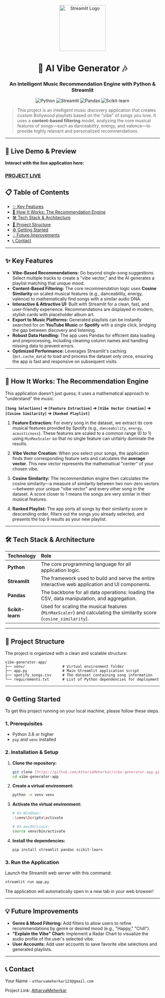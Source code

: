 <div align="center">

<img src="https://raw.githubusercontent.com/streamlit/streamlit/develop/components/extras/images/logo.png" alt="Streamlit Logo" width="150"/>

# 🎵 AI Vibe Generator 🎶

### An Intelligent Music Recommendation Engine with Python & Streamlit

![Python](https://img.shields.io/badge/Python-3.9+-3776AB?style=for-the-badge&logo=python&logoColor=white)
![Streamlit](https://img.shields.io/badge/Streamlit-1.x-FF4B4B?style=for-the-badge&logo=streamlit&logoColor=white)
![Pandas](https://img.shields.io/badge/Pandas-2.x-150458?style=for-the-badge&logo=pandas&logoColor=white)
![Scikit-learn](https://img.shields.io/badge/scikit--learn-1.x-F89939?style=for-the-badge&logo=scikit-learn&logoColor=white)

</div>

> This project is an intelligent music discovery application that creates custom Bollywood playlists based on the "vibe" of songs you love. It uses a **content-based filtering** model, analyzing the core musical features of songs—such as danceability, energy, and valence—to provide highly relevant and personalized recommendations.

---

## 🚀 Live Demo & Preview

**Interact with the live application here:**

### **[PROJECT LIVE](https://vibe-generator.streamlit.app/)**


## 📋 Table of Contents
- [✨ Key Features](#-key-features)
- [🧠 How It Works: The Recommendation Engine](#-how-it-works-the-recommendation-engine)
- [🛠️ Tech Stack & Architecture](#️-tech-stack--architecture)
- [📁 Project Structure](#-project-structure)
- [⚙️ Getting Started](#️-getting-started)
- [💡 Future Improvements](#-future-improvements)
- [📞 Contact](#-contact)

---

## ✨ Key Features

-   **Vibe-Based Recommendations:** Go beyond single-song suggestions. Select multiple tracks to create a "vibe vector," and the AI generates a playlist matching that unique mood.
-   **Content-Based Filtering:** The core recommendation logic uses **Cosine Similarity** on scaled musical features (e.g., danceability, energy, valence) to mathematically find songs with a similar audio DNA.
-   **Interactive & Attractive UI:** Built with Streamlit for a clean, fast, and user-friendly experience. Recommendations are displayed in modern, stylish cards with placeholder album art.
-   **Export to Music Platforms:** Generated playlists can be instantly searched for on **YouTube Music** or **Spotify** with a single click, bridging the gap between discovery and listening.
-   **Robust Data Handling:** The app uses Pandas for efficient data loading and preprocessing, including cleaning column names and handling missing data to prevent errors.
-   **Optimized Performance:** Leverages Streamlit's caching (`@st.cache_data`) to load and process the dataset only once, ensuring the app is fast and responsive on subsequent visits.

---

## 🧠 How It Works: The Recommendation Engine

This application doesn't just guess; it uses a mathematical approach to "understand" the music.

**`[Song Selections]` ➔ `[Feature Extraction]` ➔ `[Vibe Vector Creation]` ➔ `[Cosine Similarity]` ➔ `[Ranked Playlist]`**

1.  **Feature Extraction:** For every song in the dataset, we extract its core musical features provided by Spotify (e.g., `danceability`, `energy`, `acousticness`). These features are scaled to a common range (0 to 1) using `MinMaxScaler` so that no single feature can unfairly dominate the results.

2.  **Vibe Vector Creation:** When you select your songs, the application finds their corresponding feature sets and calculates the **average vector**. This new vector represents the mathematical "center" of your chosen vibe.

3.  **Cosine Similarity:** The recommendation engine then calculates the cosine similarity—a measure of similarity between two non-zero vectors—between your unique "vibe vector" and every other song in the dataset. A score closer to 1 means the songs are very similar in their musical features.

4.  **Ranked Playlist:** The app sorts all songs by their similarity score in descending order, filters out the songs you already selected, and presents the top 9 results as your new playlist.

---

## 🛠️ Tech Stack & Architecture

| Technology | Role |
| :--- | :--- |
| **Python** | The core programming language for all application logic. |
| **Streamlit** | The framework used to build and serve the entire interactive web application and UI components. |
| **Pandas** | The backbone for all data operations: loading the CSV, data manipulation, and aggregation. |
| **Scikit-learn** | Used for scaling the musical features (`MinMaxScaler`) and calculating the similarity score (`cosine_similarity`). |

---

## 📁 Project Structure

The project is organized with a clean and scalable structure:

```
vibe-generator-app/
├── venv/                 # Virtual environment folder
├── app.py                # Main Streamlit application script
├── spotify_songs.csv     # The dataset containing song information
└── requirements.txt      # List of Python dependencies for deployment
```

---

## ⚙️ Getting Started

To get this project running on your local machine, please follow these steps.

### 1. Prerequisites
-   Python 3.8 or higher
-   `pip` and `venv` installed

### 2. Installation & Setup

1.  **Clone the repository:**
    ```bash
    git clone [https://github.com/AtharvaMeherkar/vibe-generator-app.git](https://github.com/AtharvaMeherkar/vibe-generator-app.git)
    cd vibe-generator-app
    ```

2.  **Create a virtual environment:**
    ```bash
    python -m venv venv
    ```

3.  **Activate the virtual environment:**
    ```bash
    # On Windows:
    .\venv\Scripts\activate
    
    # On macOS/Linux:
    source venv/bin/activate
    ```

4.  **Install the dependencies:**
    ```bash
    pip install streamlit pandas scikit-learn
    ```

### 3. Run the Application

Launch the Streamlit web server with this command:
```bash
streamlit run app.py
```
The application will automatically open in a new tab in your web browser!

---

## 💡 Future Improvements

-   **Genre & Mood Filtering:** Add filters to allow users to refine recommendations by genre or desired mood (e.g., "Happy," "Chill").
-   **"Explain the Vibe" Chart:** Implement a Radar Chart to visualize the audio profile of the user's selected vibe.
-   **User Accounts:** Add user accounts to save favorite vibe selections and generated playlists.

---

## 📞 Contact

Your Name - `atharvameherkar123@gmail.com`

Project Link: [AtharvaMeherkar](https://github.com/AtharvaMeherkar/vibe-generator-app)
